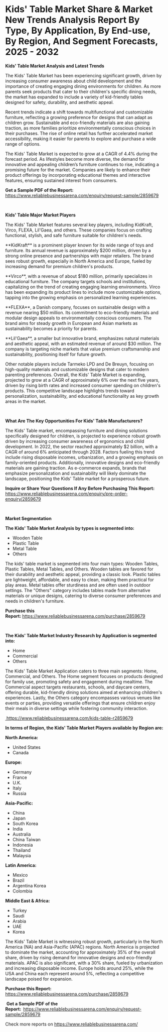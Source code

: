 <p><h1>Kids' Table Market Share & Market New Trends Analysis Report By Type, By Application, By End-use, By Region, And Segment Forecasts, 2025 - 2032</h1></p><p><strong>Kids' Table Market Analysis and Latest Trends</strong></p>
<p><p>The Kids' Table Market has been experiencing significant growth, driven by increasing consumer awareness about child development and the importance of creating engaging dining environments for children. As more parents seek products that cater to their children's specific dining needs, the market has expanded to include a variety of kid-friendly tables designed for safety, durability, and aesthetic appeal.</p><p>Recent trends indicate a shift towards multifunctional and customizable furniture, reflecting a growing preference for designs that can adapt as children grow. Sustainable and eco-friendly materials are also gaining traction, as more families prioritize environmentally conscious choices in their purchases. The rise of online retail has further accelerated market accessibility, making it easier for parents to explore and purchase a wide range of options.</p><p>The Kids' Table Market is expected to grow at a CAGR of 4.4% during the forecast period. As lifestyles become more diverse, the demand for innovative and appealing children’s furniture continues to rise, indicating a promising future for the market. Companies are likely to enhance their product offerings by incorporating educational themes and interactive features, ensuring sustained interest from consumers.</p></p>
<p><strong>Get a Sample PDF of the Report:&nbsp;</strong> <a href="https://www.reliablebusinessarena.com/enquiry/request-sample/2859679?utm_campaign=2033&utm_medium=2&utm_source=Github&utm_content=ia&utm_term=12032025&utm_id=kids-table">https://www.reliablebusinessarena.com/enquiry/request-sample/2859679</a></p>
<p>&nbsp;</p>
<p><strong>Kids' Table Major Market Players</strong></p>
<p><p>The Kids' Table Market features several key players, including KidKraft, Virco, FLEXA, Lil'Gaea, and others. These companies focus on crafting functional, stylish, and safe furniture suitable for children's needs. </p><p>**KidKraft** is a prominent player known for its wide range of toys and furniture. Its annual revenue is approximately $200 million, driven by a strong online presence and partnerships with major retailers. The brand sees robust growth, especially in North America and Europe, fueled by increasing demand for premium children's products.</p><p>**Virco**, with a revenue of about $180 million, primarily specializes in educational furniture. The company targets schools and institutions, capitalizing on the trend of creating engaging learning environments. Virco has been expanding its product lines to include more customizable options, tapping into the growing emphasis on personalized learning experiences.</p><p>**FLEXA**, a Danish company, focuses on sustainable design with a revenue nearing $50 million. Its commitment to eco-friendly materials and modular design appeals to environmentally conscious consumers. The brand aims for steady growth in European and Asian markets as sustainability becomes a priority for parents.</p><p>**Lil'Gaea**, a smaller but innovative brand, emphasizes natural materials and aesthetic appeal, with an estimated revenue of around $30 million. The company is targeting niche markets that value premium craftsmanship and sustainability, positioning itself for future growth.</p><p>Other notable players include Tarmeko LPD and De Breuyn, focusing on high-quality materials and customizable designs that cater to modern parenting preferences. Overall, the Kids' Table Market is expanding, projected to grow at a CAGR of approximately 6% over the next five years, driven by rising birth rates and increased consumer spending on children's products. This competitive landscape highlights trends toward personalization, sustainability, and educational functionality as key growth areas in the market.</p></p>
<p>&nbsp;</p>
<p><strong>What Are The Key Opportunities For Kids' Table Manufacturers?</strong></p>
<p><p>The Kids' Table market, encompassing furniture and dining solutions specifically designed for children, is projected to experience robust growth driven by increasing consumer awareness of ergonomics and child development. In 2022, the sector reached approximately $2 billion, with a CAGR of around 6% anticipated through 2028. Factors fueling this trend include rising disposable incomes, urbanization, and a growing emphasis on family-oriented products. Additionally, innovative designs and eco-friendly materials are gaining traction. As e-commerce expands, brands that emphasize personalization and sustainability will likely dominate the landscape, positioning the Kids' Table market for a prosperous future.</p></p>
<p><strong>Inquire or Share Your Questions If Any Before Purchasing This Report:</strong> <a href="https://www.reliablebusinessarena.com/enquiry/pre-order-enquiry/2859679?utm_campaign=2033&utm_medium=2&utm_source=Github&utm_content=ia&utm_term=12032025&utm_id=kids-table">https://www.reliablebusinessarena.com/enquiry/pre-order-enquiry/2859679</a></p>
<p>&nbsp;</p>
<p><strong>Market Segmentation</strong></p>
<p><strong>The Kids' Table Market Analysis by types is segmented into:</strong></p>
<p><ul><li>Wooden Table</li><li>Plastic Table</li><li>Metal Table</li><li>Others</li></ul></p>
<p><p>The kids' table market is segmented into four main types: Wooden Tables, Plastic Tables, Metal Tables, and Others. Wooden tables are favored for their durability and aesthetic appeal, providing a classic look. Plastic tables are lightweight, affordable, and easy to clean, making them practical for play areas. Metal tables offer sturdiness and are often used in outdoor settings. The "Others" category includes tables made from alternative materials or unique designs, catering to diverse consumer preferences and needs in children's furniture.</p></p>
<p><strong>Purchase this Report:&nbsp;</strong><a href="https://www.reliablebusinessarena.com/purchase/2859679?utm_campaign=2033&utm_medium=2&utm_source=Github&utm_content=ia&utm_term=12032025&utm_id=kids-table">https://www.reliablebusinessarena.com/purchase/2859679</a></p>
<p>&nbsp;</p>
<p><strong>The Kids' Table Market Industry Research by Application is segmented into:</strong></p>
<p><ul><li>Home</li><li>Commercial</li><li>Others</li></ul></p>
<p><p>The Kids' Table Market Application caters to three main segments: Home, Commercial, and Others. The Home segment focuses on products designed for family use, promoting safety and engagement during mealtime. The Commercial aspect targets restaurants, schools, and daycare centers, offering durable, kid-friendly dining solutions aimed at enhancing children's experiences. Lastly, the Others category encompasses various venues like events or parties, providing versatile offerings that ensure children enjoy their meals in diverse settings while fostering community interaction.</p></p>
<p><a href="https://www.reliablebusinessarena.com/kids-table-r2859679?utm_campaign=2033&utm_medium=2&utm_source=Github&utm_content=ia&utm_term=12032025&utm_id=kids-table">&nbsp;https://www.reliablebusinessarena.com/kids-table-r2859679</a></p>
<p><strong>In terms of Region, the Kids' Table Market Players available by Region are:</strong></p>
<p>
    <p> <strong> North America: </strong>
        <ul>
            <li>United States</li>
            <li>Canada</li>
        </ul>
        </p> 
    <p> <strong> Europe: </strong>
        <ul>
            <li>Germany</li>
            <li>France</li>
            <li>U.K.</li>
            <li>Italy</li>
            <li>Russia</li>
        </ul>
        </p> 
    <p> <strong> Asia-Pacific: </strong>
        <ul>
            <li>China</li>
            <li>Japan</li>
            <li>South Korea</li>
            <li>India</li>
            <li>Australia</li>
            <li>China Taiwan</li>
            <li>Indonesia</li>
            <li>Thailand</li>
            <li>Malaysia</li>
        </ul>
        </p> 
    <p> <strong> Latin America: </strong>
        <ul>
            <li>Mexico</li>
            <li>Brazil</li>
            <li>Argentina Korea</li>
            <li>Colombia</li>
        </ul>
        </p> 
    <p> <strong> Middle East & Africa: </strong>
        <ul>
            <li>Turkey</li>
            <li>Saudi</li>
            <li>Arabia</li>
            <li>UAE</li>
            <li>Korea</li>
        </ul>
    </p>
    </p>
<p><p>The Kids' Table Market is witnessing robust growth, particularly in the North America (NA) and Asia-Pacific (APAC) regions. North America is projected to dominate the market, accounting for approximately 35% of the overall share, driven by rising demand for innovative designs and eco-friendly materials. APAC is also significant, with a 30% share, fueled by urbanization and increasing disposable income. Europe holds around 25%, while the USA and China each represent around 5%, reflecting a competitive landscape poised for expansion.</p></p>
<p><strong>Purchase this Report: </strong><a href="https://www.reliablebusinessarena.com/purchase/2859679?utm_campaign=2033&utm_medium=2&utm_source=Github&utm_content=ia&utm_term=12032025&utm_id=kids-table">https://www.reliablebusinessarena.com/purchase/2859679</a></p>
<p>&nbsp;<strong>Get a Sample PDF of the Report:&nbsp;&nbsp;</strong><a href="https://www.reliablebusinessarena.com/enquiry/request-sample/2859679?utm_campaign=2033&utm_medium=2&utm_source=Github&utm_content=ia&utm_term=12032025&utm_id=kids-table">https://www.reliablebusinessarena.com/enquiry/request-sample/2859679</a></p>
<p><strong></strong></p>
<p>Check more reports on <a href="https://www.reliablebusinessarena.com/?utm_campaign=2033&utm_medium=2&utm_source=Github&utm_content=ia&utm_term=12032025&utm_id=kids-table">https://www.reliablebusinessarena.com/</a></p>